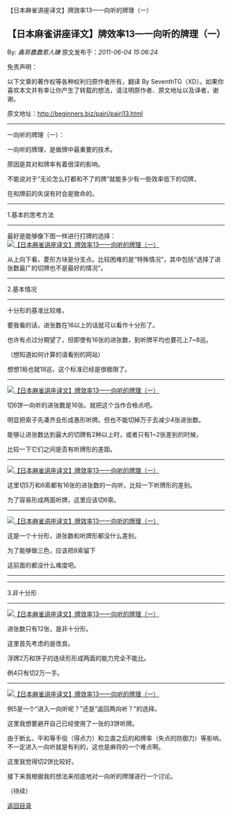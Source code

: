 【日本麻雀讲座译文】牌效率13—一向听的牌理（一）
## 【日本麻雀讲座译文】牌效率13—一向听的牌理（一）

By: *鑫哥蠢蠢惹人嫌* 原文发布于：*2011-06-04 15:06:24*

免责声明：

以下文章的著作权等各种权利归原作者所有，翻译 By
SeventhTG（XD）。如果你喜欢本文并有幸让你产生了转载的想法，请注明原作者、原文地址以及译者，谢谢。

原文地址：http://beginners.biz/pairi/pairi13.html

------------------------------------------------------------------------------------

一向听的牌理（一）：

一向听的牌理，是做牌中最重要的技术。

原因是其对和牌率有着很深的影响。

不能说对于“无论怎么打都和不了的牌”就能多少有一些效率低下的切牌，

在和牌前的失误有时会是致命的。

------------------------------------------------------------------------------------

1.基本的思考方法

------------------------------------------------------------------------------------

最好是能够像下图一样进行打牌的选择：
[![【日本麻雀讲座译文】牌效率13&mdash;一向听的牌理（一）](http://s5.sinaimg.cn/middle/7f78b76fxa4d11a8ba4f4&amp;690)](http://photo.blog.sina.com.cn/showpic.html#blogid=7f78b76f0100s551&url=http://s5.sinaimg.cn/orignal/7f78b76fxa4d11a8ba4f4)

从上向下看，菱形方块是分支点。比较困难的是“特殊情况”，其中包括“选择了进张数最广的切牌也不是最好的情况”。

------------------------------------------------------------------------------------

2.基本情况

------------------------------------------------------------------------------------

十分形的基准比较难，

要我看的话，进张数在16以上的话就可以看作十分形了。

也许有点过分期望了，但即使有16张的进张数，到听牌平均也要花上7~8巡。

（想知道如何计算的请看别的网站）

想想1局也就18巡，这个标准已经是很极限了。

------------------------------------------------------------------------------------
[![【日本麻雀讲座译文】牌效率13&mdash;一向听的牌理（一）](http://s8.sinaimg.cn/middle/7f78b76fga4dd99e64517&amp;690)](http://photo.blog.sina.com.cn/showpic.html#blogid=7f78b76f0100s551&url=http://s8.sinaimg.cn/orignal/7f78b76fga4dd99e64517)

切6饼一向听的进张数是16张。就把这个当作合格点吧。

明显把索子先凑齐会形成愚形听牌。但也不能切掉万子去减少4张进张数。

能够让进张数达到最大的切牌有2种以上时，或者只有1~2张差别的时候，

比较一下它们之间是否有听牌形的差距。

------------------------------------------------------------------------------------
[![【日本麻雀讲座译文】牌效率13&mdash;一向听的牌理（一）](http://s9.sinaimg.cn/middle/7f78b76fga4ddab8cc128&amp;690)](http://photo.blog.sina.com.cn/showpic.html#blogid=7f78b76f0100s551&url=http://s9.sinaimg.cn/orignal/7f78b76fga4ddab8cc128)

这里切5万和6索都有16张的进张数的一向听，比较一下听牌形的差别。

为了容易形成两面听牌，这里应该切6索。

------------------------------------------------------------------------------------
[![【日本麻雀讲座译文】牌效率13&mdash;一向听的牌理（一）](http://s14.sinaimg.cn/middle/7f78b76fga4ddb2c4c83d&amp;690)](http://photo.blog.sina.com.cn/showpic.html#blogid=7f78b76f0100s551&url=http://s14.sinaimg.cn/orignal/7f78b76fga4ddb2c4c83d)

这是一个十分形，进张数和听牌形都没什么差别。

为了能够做三色，应该把8索留下

这前面的都没什么难度吧。

------------------------------------------------------------------------------------

------------------------------------------------------------------------------------

3.非十分形

------------------------------------------------------------------------------------
[![【日本麻雀讲座译文】牌效率13&mdash;一向听的牌理（一）](http://s7.sinaimg.cn/middle/7f78b76fga4ddc1d5f946&amp;690)](http://photo.blog.sina.com.cn/showpic.html#blogid=7f78b76f0100s551&url=http://s7.sinaimg.cn/orignal/7f78b76fga4ddc1d5f946)

进张数只有12张，是非十分形。

这里首先考虑的是改良。

浮牌2万和饼子的连续形形成两面的能力完全不能比。

例4只有切2万一手。

------------------------------------------------------------------------------------
[![【日本麻雀讲座译文】牌效率13&mdash;一向听的牌理（一）](http://s2.sinaimg.cn/middle/7f78b76fga4ddd050cec1&amp;690)](http://photo.blog.sina.com.cn/showpic.html#blogid=7f78b76f0100s551&url=http://s2.sinaimg.cn/orignal/7f78b76fga4ddd050cec1)

例5是一个“进入一向听呢？”还是“返回两向听？”的选择。

这里我想要避开自己已经使用了一张的3饼听牌。

由于断幺、平和等手役（得点力）和立直之后的和牌率（失点的防御力）等影响，
不一定进入一向听就是有利的，这也是麻将的一个难点啊。

这里我觉得切2饼比较好。

接下来我根据我的想法来彻底地对一向听的牌理进行一个讨论。

（待续）

[返回目录](index.html)
